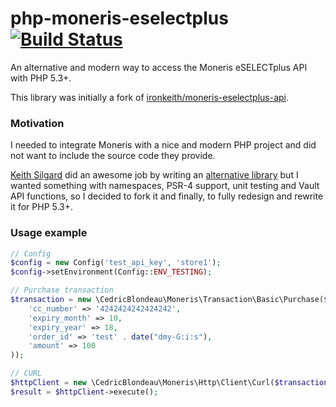 # php-moneris-eselectplus [![Build Status](https://travis-ci.org/cedricblondeau/php-moneris-eselectplus.svg)](https://travis-ci.org/cedricblondeau/php-moneris-eselectplus)
An alternative and modern way to access the Moneris eSELECTplus API with PHP 5.3+.

This library was initially a fork of [ironkeith/moneris-eselectplus-api](https://github.com/ironkeith/moneris-eselectplus-api).

### Motivation
I needed to integrate Moneris with a nice and modern PHP project and did not want to include the source code they provide.

[Keith Silgard](https://github.com/ironkeith) did an awesome job by writing an [alternative library](https://github.com/ironkeith/moneris-eselectplus-api) but I wanted something with namespaces, PSR-4 support, unit testing and Vault API functions, so I decided to fork it and finally, to fully redesign and rewrite it for PHP 5.3+.

### Usage example
```php
// Config
$config = new Config('test_api_key', 'store1');
$config->setEnvironment(Config::ENV_TESTING);

// Purchase transaction
$transaction = new \CedricBlondeau\Moneris\Transaction\Basic\Purchase($config, array(
    'cc_number' => '4242424242424242',
    'expiry_month' => 10,
    'expiry_year' => 18,
    'order_id' => 'test' . date("dmy-G:i:s"),
    'amount' => 100
));

// CURL
$httpClient = new \CedricBlondeau\Moneris\Http\Client\Curl($transaction);
$result = $httpClient->execute();
```
